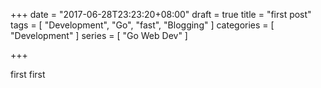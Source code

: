+++
date = "2017-06-28T23:23:20+08:00"
draft = true
title = "first post"
tags = [ "Development", "Go", "fast", "Blogging" ]
categories = [ "Development" ]
series = [ "Go Web Dev" ]

+++

first first

